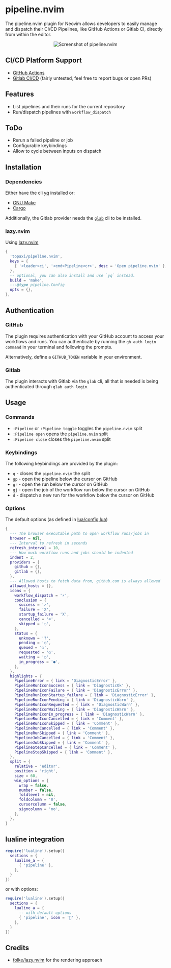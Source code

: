# pipeline.nvim

The pipeline.nvim plugin for Neovim allows developers to easily manage and dispatch their CI/CD Pipelines, like GitHub Actions or Gitlab CI, directly from within the editor.

<p align="center">
  <img src="https://user-images.githubusercontent.com/213788/234685256-e915dc9c-1d79-4d64-b771-be1f736a203b.png" alt="Screenshot of pipeline.nvim">
</p>

## CI/CD Platform Support

- [GitHub Actions](https://github.com/features/actions)
- [Gitlab CI/CD](https://docs.gitlab.com/ee/ci/) (fairly untested, feel free to
  report bugs or open PRs)

## Features

- List pipelines and their runs for the current repository
- Run/dispatch pipelines with `workflow_dispatch`

## ToDo

- Rerun a failed pipeline or job
- Configurable keybindings
- Allow to cycle between inputs on dispatch

## Installation

### Dependencies

Either have the cli [yq](https://github.com/mikefarah/yq) installed or:

- [GNU Make](https://www.gnu.org/software/make/)
- [Cargo](https://doc.rust-lang.org/cargo/)

Additionally, the Gitlab provider needs the [`glab`](https://docs.gitlab.com/ee/editor_extensions/gitlab_cli/) cli to be installed.

### lazy.nvim

Using [lazy.nvim](https://github.com/folke/lazy.nvim)

```lua
{
  'topaxi/pipeline.nvim',
  keys = {
    { '<leader>ci', '<cmd>Pipeline<cr>', desc = 'Open pipeline.nvim' },
  },
  -- optional, you can also install and use `yq` instead.
  build = 'make',
  ---@type pipeline.Config
  opts = {},
},
```

## Authentication

### GitHub

The plugin requires authentication with your GitHub account to access your workflows and runs. You can authenticate by running the `gh auth login command` in your terminal and following the prompts.

Alternatively, define a `GITHUB_TOKEN` variable in your environment.

### Gitlab

The plugin interacts with Gitlab via the `glab` cli, all that is needed is being authenticated through `glab auth login`.

## Usage

### Commands

- `:Pipeline` or `:Pipeline toggle` toggles the `pipeline.nvim` split
- `:Pipeline open` opens the `pipeline.nvim` split
- `:Pipeline close` closes the `pipeline.nvim` split

### Keybindings

The following keybindings are provided by the plugin:

- `q` - closes the `pipeline.nvim` the split
- `gp` - open the pipeline below the cursor on GitHub
- `gr` - open the run below the cursor on GitHub
- `gj` - open the job of the workflow run below the cursor on GitHub
- `d` - dispatch a new run for the workflow below the cursor on GitHub

### Options

The default options (as defined in [lua/config.lua](./blob/main/lua/pipeline/config.lua))

```lua
{
  --- The browser executable path to open workflow runs/jobs in
  browser = nil,
  --- Interval to refresh in seconds
  refresh_interval = 10,
  --- How much workflow runs and jobs should be indented
  indent = 2,
  providers = {
    github = {},
    gitlab = {},
  },
  --- Allowed hosts to fetch data from, github.com is always allowed
  allowed_hosts = {},
  icons = {
    workflow_dispatch = '⚡️',
    conclusion = {
      success = '✓',
      failure = 'X',
      startup_failure = 'X',
      cancelled = '⊘',
      skipped = '◌',
    },
    status = {
      unknown = '?',
      pending = '○',
      queued = '○',
      requested = '○',
      waiting = '○',
      in_progress = '●',
    },
  },
  highlights = {
    PipelineError = { link = 'DiagnosticError' },
    PipelineRunIconSuccess = { link = 'DiagnosticOk' },
    PipelineRunIconFailure = { link = 'DiagnosticError' },
    PipelineRunIconStartup_failure = { link = 'DiagnosticError' },
    PipelineRunIconPending = { link = 'DiagnosticWarn' },
    PipelineRunIconRequested = { link = 'DiagnosticWarn' },
    PipelineRunIconWaiting = { link = 'DiagnosticWarn' },
    PipelineRunIconIn_progress = { link = 'DiagnosticWarn' },
    PipelineRunIconCancelled = { link = 'Comment' },
    PipelineRunIconSkipped = { link = 'Comment' },
    PipelineRunCancelled = { link = 'Comment' },
    PipelineRunSkipped = { link = 'Comment' },
    PipelineJobCancelled = { link = 'Comment' },
    PipelineJobSkipped = { link = 'Comment' },
    PipelineStepCancelled = { link = 'Comment' },
    PipelineStepSkipped = { link = 'Comment' },
  },
  split = {
    relative = 'editor',
    position = 'right',
    size = 60,
    win_options = {
      wrap = false,
      number = false,
      foldlevel = nil,
      foldcolumn = '0',
      cursorcolumn = false,
      signcolumn = 'no',
    },
  },
}
```

## lualine integration

```lua
require('lualine').setup({
  sections = {
    lualine_a = {
      { 'pipeline' },
    },
  }
})
```

or with options:

```lua
require('lualine').setup({
  sections = {
    lualine_a = {
      -- with default options
      { 'pipeline', icon = '' },
    },
  }
})
```

## Credits

- [folke/lazy.nvim](https://github.com/folke/lazy.nvim) for the rendering approach
